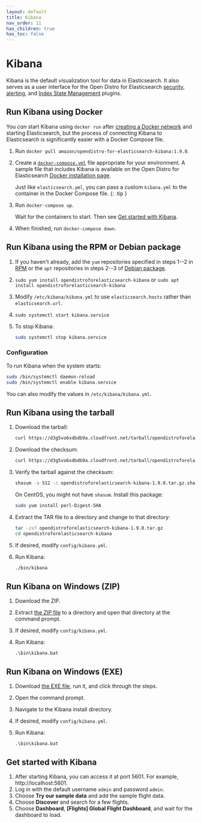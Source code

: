 ```yaml
---
layout: default
title: Kibana
nav_order: 11
has_children: true
has_toc: false
---
```


# Kibana

Kibana is the default visualization tool for data in Elasticsearch. It also serves as a user interface for the Open Distro for Elasticsearch [security](../security/configuration/), [alerting](../alerting/), and [Index State Management](../ism/) plugins.


## Run Kibana using Docker

You *can* start Kibana using `docker run` after [creating a Docker network](https://docs.docker.com/engine/reference/commandline/network_create/) and starting Elasticsearch, but the process of connecting Kibana to Elasticsearch is significantly easier with a Docker Compose file.

1. Run `docker pull amazon/opendistro-for-elasticsearch-kibana:1.9.0`.

1. Create a [`docker-compose.yml`](https://docs.docker.com/compose/compose-file/) file appropriate for your environment. A sample file that includes Kibana is available on the Open Distro for Elasticsearch [Docker installation page](../install/docker/#sample-docker-compose-file).

   Just like `elasticsearch.yml`, you can pass a custom `kibana.yml` to the container in the Docker Compose file.
   {: .tip }

1. Run `docker-compose up`.

   Wait for the containers to start. Then see [Get started with Kibana](#get-started-with-kibana).

1. When finished, run `docker-compose down`.


## Run Kibana using the RPM or Debian package

1. If you haven't already, add the `yum` repositories specified in steps 1--2 in [RPM](../install/rpm) or the `apt` repositories in steps 2--3 of [Debian package](../install/deb).
1. `sudo yum install opendistroforelasticsearch-kibana` or `sudo apt install opendistroforelasticsearch-kibana`
1. Modify `/etc/kibana/kibana.yml` to use `elasticsearch.hosts` rather than `elasticsearch.url`.
1. `sudo systemctl start kibana.service`
1. To stop Kibana:

   ```bash
   sudo systemctl stop kibana.service
   ```


### Configuration

To run Kibana when the system starts:

```bash
sudo /bin/systemctl daemon-reload
sudo /bin/systemctl enable kibana.service
```

You can also modify the values in `/etc/kibana/kibana.yml`.


## Run Kibana using the tarball

1. Download the tarball:

   ```bash
   curl https://d3g5vo6xdbdb9a.cloudfront.net/tarball/opendistroforelasticsearch-kibana/opendistroforelasticsearch-kibana-1.9.0.tar.gz -o opendistroforelasticsearch-kibana-1.9.0.tar.gz
   ```

1. Download the checksum:

   ```bash
   curl https://d3g5vo6xdbdb9a.cloudfront.net/tarball/opendistroforelasticsearch-kibana/opendistroforelasticsearch-kibana-1.9.0.tar.gz.sha512 -o opendistroforelasticsearch-kibana-1.9.0.tar.gz.sha512
   ```

1. Verify the tarball against the checksum:

   ```bash
   shasum -a 512 -c opendistroforelasticsearch-kibana-1.9.0.tar.gz.sha512
   ```

   On CentOS, you might not have `shasum`. Install this package:

   ```bash
   sudo yum install perl-Digest-SHA
   ```

1. Extract the TAR file to a directory and change to that directory:

   ```bash
   tar -zxf opendistroforelasticsearch-kibana-1.9.0.tar.gz
   cd opendistroforelasticsearch-kibana
   ```

1. If desired, modify `config/kibana.yml`.

1. Run Kibana:

   ```bash
   ./bin/kibana
   ```


## Run Kibana on Windows (ZIP)

1. Download the ZIP.

1. Extract [the ZIP file](https://d3g5vo6xdbdb9a.cloudfront.net/downloads/odfe-windows/ode-windows-zip/odfe-1.9.0-kibana.zip) to a directory and open that directory at the command prompt.

1. If desired, modify `config/kibana.yml`.

1. Run Kibana:

   ```
   .\bin\kibana.bat
   ```


## Run Kibana on Windows (EXE)

1. Download [the EXE file](https://d3g5vo6xdbdb9a.cloudfront.net/downloads/odfe-windows/odfe-executables/Open_Distro_For_Elasticsearch_Kibana_1.9.0.exe), run it, and click through the steps.

1. Open the command prompt.

1. Navigate to the Kibana install directory.

1. If desired, modify `config/kibana.yml`.

1. Run Kibana:

   ```
   .\bin\kibana.bat
   ```


## Get started with Kibana

1. After starting Kibana, you can access it at port 5601. For example, http://localhost:5601.
1. Log in with the default username `admin` and password `admin`.
1. Choose **Try our sample data** and add the sample flight data.
1. Choose **Discover** and search for a few flights.
1. Choose **Dashboard**, **[Flights] Global Flight Dashboard**, and wait for the dashboard to load.
